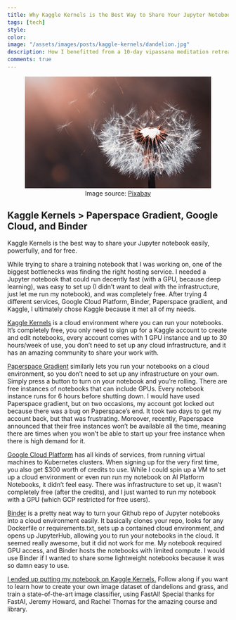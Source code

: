 ```yaml
---
title: Why Kaggle Kernels is the Best Way to Share Your Jupyter Notebook
tags: [tech]
style: 
color: 
image: "/assets/images/posts/kaggle-kernels/dandelion.jpg"
description: How I benefitted from a 10-day vipassana meditation retreat.
comments: true
---
```



<figure class="figure w-100" style="text-align:center;">
		<img src="/assets/images/posts/kaggle-kernels/dandelion.jpg" class="figure-img img-fluid rounded" alt="image source: Pixabay" >
			<figcaption class="figure-caption text-center">  Image source: <a href="https://pixabay.com/photos/dandelion-flower-nature-close-up-3416140/">Pixabay</a></figcaption>
</figure>

## Kaggle Kernels > Paperspace Gradient, Google Cloud, and Binder

Kaggle Kernels is the best way to share your Jupyter notebook easily, powerfully, and for free.

While trying to share a training notebook that I was working on, one of the biggest bottlenecks was finding the right hosting service. I needed a Jupyter notebook that could run decently fast (with a GPU, because deep learning), was easy to set up (I didn’t want to deal with the infrastructure, just let me run my notebook), and was completely free. After trying 4 different services, Google Cloud Platform, Binder, Paperspace gradient, and Kaggle, I ultimately chose Kaggle because it met all of my needs.

[Kaggle Kernels](https://www.kaggle.com/kernels) is a cloud environment where you can run your notebooks. It’s completely free, you only need to sign up for a Kaggle account to create and edit notebooks, every account comes with 1 GPU instance and up to 30 hours/week of use, you don’t need to set up any cloud infrastructure, and it has an amazing community to share your work with.

[Paperspace Gradient](https://gradient.paperspace.com/) similarly lets you run your notebooks on a cloud environment, so you don’t need to set up any infrastructure on your own. Simply press a button to turn on your notebook and you’re rolling. There are free instances of notebooks that can include GPUs. Every notebook instance runs for 6 hours before shutting down. I would have used Paperspace gradient, but on two occasions, my account got locked out because there was a bug on Paperspace’s end. It took two days to get my account back, but that was frustrating. Moreover, recently, Paperspace announced that their free instances won’t be available all the time, meaning there are times when you won’t be able to start up your free instance when there is high demand for it.

[Google Cloud Platform](http://cloud.google.com/) has all kinds of services, from running virtual machines to Kubernetes clusters. When signing up for the very first time, you also get $300 worth of credits to use. While I could spin up a VM to set up a cloud environment or even run run my notebook on AI Platform Notebooks, it didn’t feel easy. There was infrastructure to set up, it wasn’t completely free (after the credits), and I just wanted to run my notebook with a GPU (which GCP restricted for free users).

[Binder](https://mybinder.org/) is a pretty neat way to turn your Github repo of Jupyter notebooks into a cloud environment easily. It basically clones your repo, looks for any Dockerfile or requirements.txt, sets up a contained cloud environment, and opens up JupyterHub, allowing you to run your notebooks in the cloud. It seemed really awesome, but it did not work for me. My notebook required GPU access, and Binder hosts the notebooks with limited compute. I would use Binder if I wanted to share some lightweight notebooks because it was so damn easy to use.

[I ended up putting my notebook on Kaggle Kernels.](https://www.kaggle.com/btphan/greenr-an-image-classifier-in-fastai?scriptVersionId=33945487) Follow along if you want to learn how to create your own image dataset of dandelions and grass, and train a state-of-the-art image classifier, using FastAI! Special thanks for FastAI, Jeremy Howard, and Rachel Thomas for the amazing course and library.
